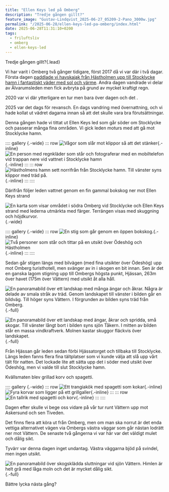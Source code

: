 ```yaml
---
title: "Ellen Keys led på Omberg"
description: "Tredje gången gillt?"
feature_image: "Gustav-Lindqvist_2025-06-27_05209-2-Pano_3000w.jpg"
permalink: "/2025-06-28/ellen-keys-led-pa-omberg/index.html"
date: 2025-06-28T11:31:10+0200
tags:
  - friluftsliv
  - omberg
  - ellen-keys-led
---
```


Tredje gången gillt?{.lead}

Vi har varit i Omberg två gånger tidigare, först 2017 då vi var där i två dagar. Första dagen [paddlade vi havskajak från Hästholmen upp till Stocklycke hamn i fantastiskt väder med sol och värme](https://photos.pokenet.cloud/share/Ka6yuQUNbiFN7xtwWBkEApgXe-6fKOn2N4dV0hc6dN5UOZVXXWMq1f-ciglM1z5oKZE). Andra dagen vandrade vi delar av Älvarumsleden men fick avbryta på grund av mycket kraftigt regn.

2020 var vi där ytterligare en tur men bara över dagen och det .

2025 var det dags för revansch. En dags vandring med övernattning, och vi hade kollat ut vädret dagarna innan så att det skulle vara bra förutsättningar.

Denna gången hade vi tittat ut Ellen Keys led som går söder om Stocklycke och passerar många fina områden. Vi gick leden moturs med att gå mot Stocklycke hamn. 

:::: gallery {.-wide}
::: row
![Vågor som slår mot klippor så att det stänker](Gustav-Lindqvist_2025-06-27_05365-2.jpg){.-inline}
![En person med regnkläder som står och fotograferar med en mobiltelefon vid trappan nere vid vattnet i Stocklycke hamn](Gustav-Lindqvist_2025-06-27_05231-2-Pano_3000w.jpg){.-inline}
:::
::: row
![Hästholmens hamn sett norrifrån från Stocklycke hamn. Till vänster syns klippor med träd på.](Gustav-Lindqvist_2025-06-27_05219-2-Pano.jpg){.-inline}
:::
::::

Därifrån följer leden vattnet genom en fin gammal bokskog ner mot Ellen Keys strand

![En karta som visar området i södra Omberg vid Stocklycke och Ellen Keys strand med lederna utmärkta med färger. Terrängen visas med skuggning och höjdkurvor.](omberg_karta.jpeg  "ⓒ Lantmäteriet, OpenStreetMap contributors"){.-wide}

:::: gallery {.-wide}
::: row
![En stig som går genom en öppen bokskog.](Gustav-Lindqvist_2025-06-27_133411.jpg){.-inline}
![Två personer som står och tittar på en utsikt över Ödeshög och Hästholmen](Gustav-Lindqvist_2025-06-27_143348.jpg){.-inline}
:::
::::

Sedan går stigen längs med bilvägen (med fina utsikter över Ödeshög) upp mot Omberg turisthotell, men svänger av in i skogen en bit innan. Sen är det en ganska lagom stigning upp till Ombergs högsta punkt, Hjässan, 263m över havet (175m över Vättern) med utsikt åt alla håll.

![En panoramabild över ett landskap med många ängar och åkrar. Några är delade av smala stråk av träd. Genom landskapet till vänster i bilden går en bildväg. Till höger syns Vättern. I förgrunden av bilden syns träd från Omberg.](Gustav-Lindqvist_2025-06-27_05301-2-Pano_3000w.jpg "Utsikten söderut från Hjässan med vyer över Hästholmen och Ödeshög."){.-full}

![En panoramabild över ett landskap med ängar, åkrar och spridda, små skogar. Till vänster långt bort i bilden syns sjön Tåkern. I mitten av bilden står en massa vindkraftverk. Molnen kastar skuggor fläckvis över landskapet.](Gustav-Lindqvist_2025-06-27_05336-2-Pano_5000w.jpg "Utsikten österut från Hjässan med vyer över Tåkern."){.-full}

Från Hjässan går leden sedan förbi Hjässatorget och tillbaka till Stocklycke. Längs leden fanns flera fina tältplatser som vi kunde välja att slå upp vårt tält för natten. Det lockade lite att sätta upp det i söder med utsikt över Ödeshög, men vi valde till slut Stocklycke hamn.

Kvällsmaten blev grillad korv och spagetti.

:::: gallery {.-wide}
::: row
![Ett trangiakök med spagetti som kokar](Gustav-Lindqvist_2025-06-27_05362-2-Pano_3000w.jpg){.-inline}
![Fyra korvar som ligger på ett grillgaller](Gustav-Lindqvist_2025-06-27_05364-2_3000w.jpg){.-inline}
:::
::: row
![En tallrik med spagetti och korv](Gustav-Lindqvist_2025-06-27_191112_3000w.jpg){.-inline}
:::
::::

Dagen efter skulle vi bege oss vidare på vår tur runt Vättern upp mot Askersund och sen Tiveden.

Det finns flera att köra ut från Omberg, men om man ska norrut är det enda vettiga alternativet vägen via Ombergs västra väggar som går nästan lodrätt ner mot Vättern. De senaste två gångerna vi var här var det väldigt mulet och dålig sikt.

 Tyvärr var denna dagen inget undantag. Västra väggarna bjöd på svindel, men ingen utsikt.

![En panoramabild över skogsklädda sluttningar vid sjön Vättern. Himlen är helt grå med låga moln och det är mycket dålig sikt.](Gustav-Lindqvist_2025-06-28_05371-2-Pano_3000w.jpg){.-full}

Bättre lycka nästa gång?